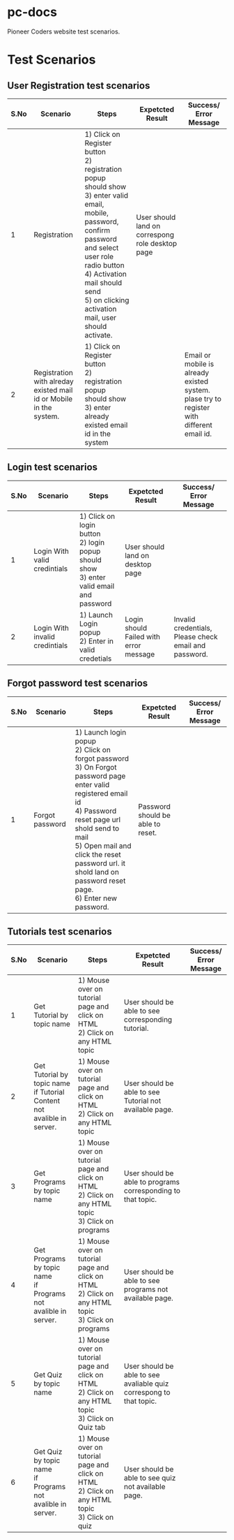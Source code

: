 # pc-docs

Pioneer Coders website test scenarios.

# Test Scenarios

## User Registration test scenarios

| S.No | Scenario           |  Steps  |  Expetcted Result   |  Success/ Error Message  |
| ------------- |-------------| -----| -----|  -----|
| 1 | Registration | 1) Click on Register button <br> 2) registration popup should show <br> 3) enter valid email, mobile, password, confirm password and select user role radio button<br> 4) Activation mail should send <br> 5) on clicking activation mail, user should activate.  | User should land on correspong role desktop page |   |
| 2 | Registration with alreday existed mail id or Mobile in the system. | 1) Click on Register button <br> 2) registration popup should show <br> 3) enter already existed email id in the system <br> | | Email or mobile is already existed system. plase try to register with different email id.  |


## Login test scenarios

| S.No | Scenario           |  Steps  |  Expetcted Result   |  Success/ Error Message  |
| ------------- |-------------| -----| -----|  -----|
| 1 | Login With valid credintials | 1) Click on login button <br> 2) login popup should show <br> 3) enter valid email and password  | User should land on desktop page |   |
| 2 | Login With invalid credintials | 1) Launch Login popup <br> 2) Enter in valid credetials      | Login should Failed with error message   |  Invalid credentials, Please check email and password. |

## Forgot password test scenarios

| S.No | Scenario           |  Steps  |  Expetcted Result   |  Success/ Error Message  |
| ------------- |-------------| -----| -----|  -----|
| 1 | Forgot password | 1) Launch  login popup <br> 2) Click on forgot password <br> 3) On Forgot password page enter valid registered email id <br> 4) Password reset page url shold send to mail <br> 5) Open mail and click the reset password url. it shold land on password reset page. <br> 6) Enter new password. | Password should be able to reset. |   |

## Tutorials  test scenarios

| S.No | Scenario           |  Steps  |  Expetcted Result   |  Success/ Error Message  |
| ------------- |-------------| -----| -----|  -----|
| 1 | Get Tutorial by topic name | 1) Mouse over on tutorial page and click on HTML <br> 2) Click on any HTML topic | User should be able to see corresponding tutorial. |   |
| 2 | Get Tutorial by topic name <br> if Tutorial Content not avalible in server. | 1) Mouse over on tutorial page and click on HTML <br> 2) Click on any HTML topic | User should be able to see Tutorial not available page. |   |
| 3 | Get Programs by topic name | 1) Mouse over on tutorial page and click on HTML <br> 2) Click on any HTML topic <br> 3) Click on programs | User should be able to programs corresponding to that topic.  |   |
| 4 | Get Programs by topic name <br> if Programs not avalible in server. | 1) Mouse over on tutorial page and click on HTML <br> 2) Click on any HTML topic <br> 3) Click on programs |  User should be able to see programs not available page. |  |
| 5 | Get Quiz by topic name | 1) Mouse over on tutorial page and click on HTML <br> 2) Click on any HTML topic <br> 3) Click on Quiz tab | User should be able to see avaliable quiz correspong to that topic. |   |
| 6 | Get Quiz by topic name <br> if Programs not avalible in server. | 1) Mouse over on tutorial page and click on HTML <br> 2) Click on any HTML topic <br> 3) Click on quiz |  User should be able to see quiz not available page. |  |





